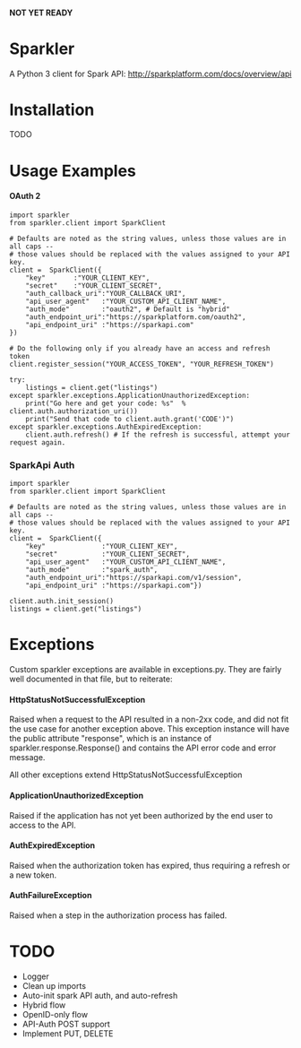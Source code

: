 #### NOT YET READY

Sparkler
========
A Python 3 client for Spark API: http://sparkplatform.com/docs/overview/api

Installation
========
TODO

Usage Examples
========
#### OAuth 2
    import sparkler
    from sparkler.client import SparkClient

    # Defaults are noted as the string values, unless those values are in all caps --
    # those values should be replaced with the values assigned to your API key.
    client =  SparkClient({
        "key"       :"YOUR_CLIENT_KEY",  
        "secret"    :"YOUR_CLIENT_SECRET", 
        "auth_callback_uri":"YOUR_CALLBACK_URI", 
        "api_user_agent"   :"YOUR_CUSTOM_API_CLIENT_NAME",
        "auth_mode"        :"oauth2", # Default is "hybrid"
        "auth_endpoint_uri":"https://sparkplatform.com/oauth2",
        "api_endpoint_uri" :"https://sparkapi.com"
    })

    # Do the following only if you already have an access and refresh token
    client.register_session("YOUR_ACCESS_TOKEN", "YOUR_REFRESH_TOKEN")

    try:
        listings = client.get("listings")
    except sparkler.exceptions.ApplicationUnauthorizedException:
        print("Go here and get your code: %s"  % client.auth.authorization_uri())
        print("Send that code to client.auth.grant('CODE')")
    except sparkler.exceptions.AuthExpiredException:
        client.auth.refresh() # If the refresh is successful, attempt your request again.

### SparkApi Auth
    import sparkler
    from sparkler.client import SparkClient

    # Defaults are noted as the string values, unless those values are in all caps --
    # those values should be replaced with the values assigned to your API key.
    client =  SparkClient({
        "key"              :"YOUR_CLIENT_KEY",  
        "secret"           :"YOUR_CLIENT_SECRET", 
        "api_user_agent"   :"YOUR_CUSTOM_API_CLIENT_NAME",
        "auth_mode"        :"spark_auth", 
        "auth_endpoint_uri":"https://sparkapi.com/v1/session",
        "api_endpoint_uri" :"https://sparkapi.com"})

    client.auth.init_session()
    listings = client.get("listings")  

Exceptions
========
Custom sparkler exceptions are available in exceptions.py.  They are fairly well documented 
in that file, but to reiterate:

#### HttpStatusNotSuccessfulException
Raised when a request to the API resulted in a non-2xx code, and did not fit the use
case for another exception above.  This exception instance will have the public 
attribute "response", which is an instance of sparkler.response.Response() and contains
the API error code and error message.

All other exceptions extend HttpStatusNotSuccessfulException

#### ApplicationUnauthorizedException
Raised if the application has not yet been authorized by the end user
to access to the API.

#### AuthExpiredException
Raised when the authorization token has expired, thus requiring a refresh or a new token.

#### AuthFailureException
Raised when a step in the authorization process has failed. 


TODO
========
* Logger
* Clean up imports
* Auto-init spark API auth, and auto-refresh
* Hybrid flow
* OpenID-only flow
* API-Auth POST support
* Implement PUT, DELETE
